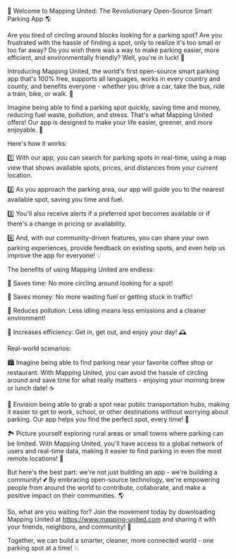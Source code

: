 🚀 Welcome to Mapping United: The Revolutionary Open-Source Smart Parking App 🌎

Are you tired of circling around blocks looking for a parking spot? Are you frustrated with the hassle of finding a spot, only to realize it's too small or too far away? Do you wish there was a way to make parking easier, more efficient, and environmentally friendly? Well, you're in luck! 🎉

Introducing Mapping United, the world's first open-source smart parking app that's 100% free, supports all languages, works in every country and county, and benefits everyone - whether you drive a car, take the bus, ride a train, bike, or walk. 💪

Imagine being able to find a parking spot quickly, saving time and money, reducing fuel waste, pollution, and stress. That's what Mapping United offers! Our app is designed to make your life easier, greener, and more enjoyable. 🌟

Here's how it works:

1️⃣ With our app, you can search for parking spots in real-time, using a map view that shows available spots, prices, and distances from your current location.

2️⃣ As you approach the parking area, our app will guide you to the nearest available spot, saving you time and fuel.

3️⃣ You'll also receive alerts if a preferred spot becomes available or if there's a change in pricing or availability.

4️⃣ And, with our community-driven features, you can share your own parking experiences, provide feedback on existing spots, and even help us improve the app for everyone! 💡

The benefits of using Mapping United are endless:

🔹 Saves time: No more circling around looking for a spot!

🔹 Saves money: No more wasting fuel or getting stuck in traffic!

🔹 Reduces pollution: Less idling means less emissions and a cleaner environment!

🔹 Increases efficiency: Get in, get out, and enjoy your day! 🕰️

Real-world scenarios:

🏙️ Imagine being able to find parking near your favorite coffee shop or restaurant. With Mapping United, you can avoid the hassle of circling around and save time for what really matters - enjoying your morning brew or lunch date! ☕️

🚌 Envision being able to grab a spot near public transportation hubs, making it easier to get to work, school, or other destinations without worrying about parking. Our app helps you find the perfect spot, every time! 🚌

🏞️ Picture yourself exploring rural areas or small towns where parking can be limited. With Mapping United, you'll have access to a global network of users and real-time data, making it easier to find parking in even the most remote locations! 🌄

But here's the best part: we're not just building an app - we're building a community! 💕 By embracing open-source technology, we're empowering people from around the world to contribute, collaborate, and make a positive impact on their communities. 🌎

So, what are you waiting for? Join the movement today by downloading Mapping United at https://www.mapping-united.com and sharing it with your friends, neighbors, and community! 📨

Together, we can build a smarter, cleaner, more connected world - one parking spot at a time! 💥